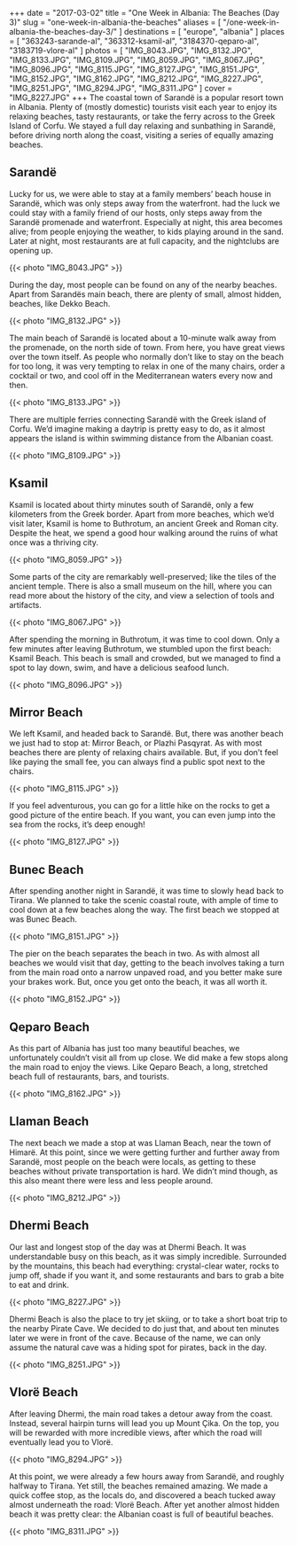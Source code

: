 +++
date    = "2017-03-02"
title   = "One Week in Albania: The Beaches (Day 3)"
slug    = "one-week-in-albania-the-beaches"
aliases = [ "/one-week-in-albania-the-beaches-day-3/" ]
destinations = [ "europe", "albania" ]
places = [
  "363243-sarande-al", "363312-ksamil-al", "3184370-qeparo-al", "3183719-vlore-al"
]
photos = [
  "IMG_8043.JPG", "IMG_8132.JPG", "IMG_8133.JPG", "IMG_8109.JPG", "IMG_8059.JPG",
  "IMG_8067.JPG", "IMG_8096.JPG", "IMG_8115.JPG", "IMG_8127.JPG", "IMG_8151.JPG",
  "IMG_8152.JPG", "IMG_8162.JPG", "IMG_8212.JPG", "IMG_8227.JPG", "IMG_8251.JPG",
  "IMG_8294.JPG", "IMG_8311.JPG"
]
cover = "IMG_8227.JPG"
+++
The coastal town of Sarandë is a popular resort town in Albania. Plenty of (mostly domestic) tourists visit each year to enjoy its relaxing beaches, tasty restaurants, or take the ferry across to the Greek Island of Corfu. We stayed a full day relaxing and sunbathing in Sarandë, before driving north along the coast, visiting a series of equally amazing beaches.
<!--more-->

## Sarandë
Lucky for us, we were able to stay at a family members’ beach house in Sarandë, which was only steps away from the waterfront.  had the luck we could stay with a family friend of our hosts, only steps away from the Sarandë promenade and waterfront. Especially at night, this area becomes alive; from people enjoying the weather, to kids playing around in the sand. Later at night, most restaurants are at full capacity, and the nightclubs are opening up.

{{< photo "IMG_8043.JPG" >}}

During the day, most people can be found on any of the nearby beaches. Apart from Sarandës main beach, there are plenty of small, almost hidden, beaches, like Dekko Beach.

{{< photo "IMG_8132.JPG" >}}

The main beach of Sarandë is located about a 10-minute walk away from the promenade, on the north side of town. From here, you have great views over the town itself. As people who normally don’t like to stay on the beach for too long, it was very tempting to relax in one of the many chairs, order a cocktail or two, and cool off in the Mediterranean waters every now and then.

{{< photo "IMG_8133.JPG" >}}

There are multiple ferries connecting Sarandë with the Greek island of Corfu. We’d imagine making a daytrip is pretty easy to do, as it almost appears the island is within swimming distance from the Albanian coast.

{{< photo "IMG_8109.JPG" >}}

## Ksamil
Ksamil is located about thirty minutes south of Sarandë, only a few kilometers from the Greek border. Apart from more beaches, which we’d visit later, Ksamil is home to Buthrotum, an ancient Greek and Roman city. Despite the heat, we spend a good hour walking around the ruins of what once was a thriving city.

{{< photo "IMG_8059.JPG" >}}

Some parts of the city are remarkably well-preserved; like the tiles of the ancient temple. There is also a small museum on the hill, where you can read more about the history of the city, and view a selection of tools and artifacts.

{{< photo "IMG_8067.JPG" >}}

After spending the morning in Buthrotum, it was time to cool down. Only a few minutes after leaving Buthrotum, we stumbled upon the first beach: Ksamil Beach. This beach is small and crowded, but we managed to find a spot to lay down, swim, and have a delicious seafood lunch.

{{< photo "IMG_8096.JPG" >}}

## Mirror Beach
We left Ksamil, and headed back to Sarandë. But, there was another beach we just had to stop at: Mirror Beach, or Plazhi Pasqyrat. As with most beaches there are plenty of relaxing chairs available. But, if you don’t feel like paying the small fee, you can always find a public spot next to the chairs.

{{< photo "IMG_8115.JPG" >}}

If you feel adventurous, you can go for a little hike on the rocks to get a good picture of the entire beach. If you want, you can even jump into the sea from the rocks, it’s deep enough!

{{< photo "IMG_8127.JPG" >}}

## Bunec Beach
After spending another night in Sarandë, it was time to slowly head back to Tirana. We planned to take the scenic coastal route, with ample of time to cool down at a few beaches along the way. The first beach we stopped at was Bunec Beach.

{{< photo "IMG_8151.JPG" >}}

The pier on the beach separates the beach in two. As with almost all beaches we would visit that day, getting to the beach involves taking a turn from the main road onto a narrow unpaved road, and you better make sure your brakes work. But, once you get onto the beach, it was all worth it.

{{< photo "IMG_8152.JPG" >}}

## Qeparo Beach
As this part of Albania has just too many beautiful beaches, we unfortunately couldn’t visit all from up close. We did make a few stops along the main road to enjoy the views. Like Qeparo Beach, a long, stretched beach full of restaurants, bars, and tourists.

{{< photo "IMG_8162.JPG" >}}

## Llaman Beach
The next beach we made a stop at was Llaman Beach, near the town of Himarë. At this point, since we were getting further and further away from Sarandë, most people on the beach were locals, as getting to these beaches without private transportation is hard. We didn’t mind though, as this also meant there were less and less people around.

{{< photo "IMG_8212.JPG" >}}

## Dhermi Beach
Our last and longest stop of the day was at Dhermi Beach. It was understandable busy on this beach, as it was simply incredible. Surrounded by the mountains, this beach had everything: crystal-clear water, rocks to jump off, shade if you want it, and some restaurants and bars to grab a bite to eat and drink.

{{< photo "IMG_8227.JPG" >}}

Dhermi Beach is also the place to try jet skiing, or to take a short boat trip to the nearby Pirate Cave. We decided to do just that, and about ten minutes later we were in front of the cave. Because of the name, we can only assume the natural cave was a hiding spot for pirates, back in the day.

{{< photo "IMG_8251.JPG" >}}

## Vlorë Beach
After leaving Dhermi, the main road takes a detour away from the coast. Instead, several hairpin turns will lead you up Mount Çika. On the top, you will be rewarded with more incredible views, after which the road will eventually lead you to Vlorë.

{{< photo "IMG_8294.JPG" >}}

At this point, we were already a few hours away from Sarandë, and roughly halfway to Tirana. Yet still, the beaches remained amazing. We made a quick coffee stop, as the locals do, and discovered a beach tucked away almost underneath the road: Vlorë Beach. After yet another almost hidden beach it was pretty clear: the Albanian coast is full of beautiful beaches.

{{< photo "IMG_8311.JPG" >}}